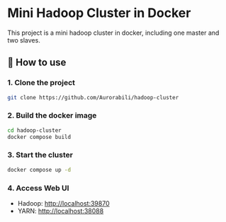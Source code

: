 # Mini Hadoop Cluster in Docker

This project is a mini hadoop cluster in docker, including one master and two slaves.

## 🍪 How to use

### 1. Clone the project

```bash
git clone https://github.com/Aurorabili/hadoop-cluster
```

### 2. Build the docker image

```bash
cd hadoop-cluster
docker compose build
```

### 3. Start the cluster

```bash
docker compose up -d
```

### 4. Access Web UI

- Hadoop: [http://localhost:39870](http://localhost:39870)
- YARN: [http://localhost:38088](http://localhost:38088)
